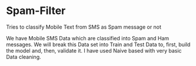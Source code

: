 # Spam-Filter
Tries to classify Mobile Text from SMS as Spam message or not

We have Mobile SMS Data which are classified into Spam and Ham messages.
We will break this Data set into Train and Test Data to, first, build the model and, then, validate it.
I have used Naive based with very basic Data cleaning.
